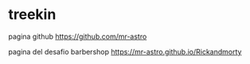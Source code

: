 # treekin

pagina github
https://github.com/mr-astro

pagina del desafio barbershop
https://mr-astro.github.io/Rickandmorty

